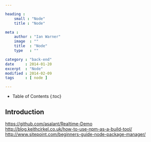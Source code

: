```yaml
---

heading :
    small : "Node"
    title : "Node"

meta :
    author : "Ian Warner"
    image  : ""
    title  : "Node"
    type   : ""

category : "back-end"
date     : 2014-01-20
excerpt  : "Node"
modified : 2014-02-09
tags     : [ node ]

---
```


* Table of Contents
{:toc}

## Introduction

https://github.com/asalant/Realtime-Demo
http://blog.keithcirkel.co.uk/how-to-use-npm-as-a-build-tool/
http://www.sitepoint.com/beginners-guide-node-package-manager/